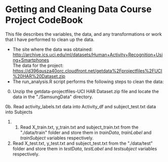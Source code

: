 Getting and Cleaning Data Course Project CodeBook
=================================================
This file describes the variables, the data, and any transformations or work that I have performed to clean up the data.  
* The site where the data was obtained:  
http://archive.ics.uci.edu/ml/datasets/Human+Activity+Recognition+Using+Smartphones      
The data for the project:  
https://d396qusza40orc.cloudfront.net/getdata%2Fprojectfiles%2FUCI%20HAR%20Dataset.zip  
* The run_analysis.R script performs the following steps to clean the data:   
 0. Unzip the getdata-projectfiles-UCI HAR Dataset.zip file and locate the data in the "./SamsungData" directory.
 
0b. Read activity_labels.txt data into Activity_df and subject_test.txt data into Subjects
 1. 1. Read X_train.txt, y_train.txt and subject_train.txt from the "./data/train" folder and store them in *trainData*, *trainLabel* and *trainSubject* variables respectively.       
 2. Read X_test.txt, y_test.txt and subject_test.txt from the "./data/test" folder and store them in *testData*, *testLabel* and *testsubject* variables respectively.  
